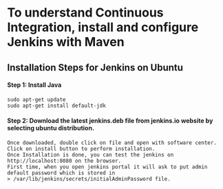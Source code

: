 # To understand Continuous Integration, install and configure Jenkins with Maven

## Installation Steps for Jenkins on Ubuntu 
#### Step 1: Install Java
```
sudo apt-get update
sudo apt-get install default-jdk
```
#### Step 2: Download the latest jenkins.deb file from jenkins.io website by selecting ubuntu distribution.
```
Once downloaded, double click on file and open with software center. 
Click on install button to perform installation.
Once Installation is done, you can test the jenkins on http://localhost:8080 on the browser.
First time, when you open jenkins portal it will ask to put admin default password which is stored in
> /var/lib/jenkins/secrets/initialAdminPassword file.
```
